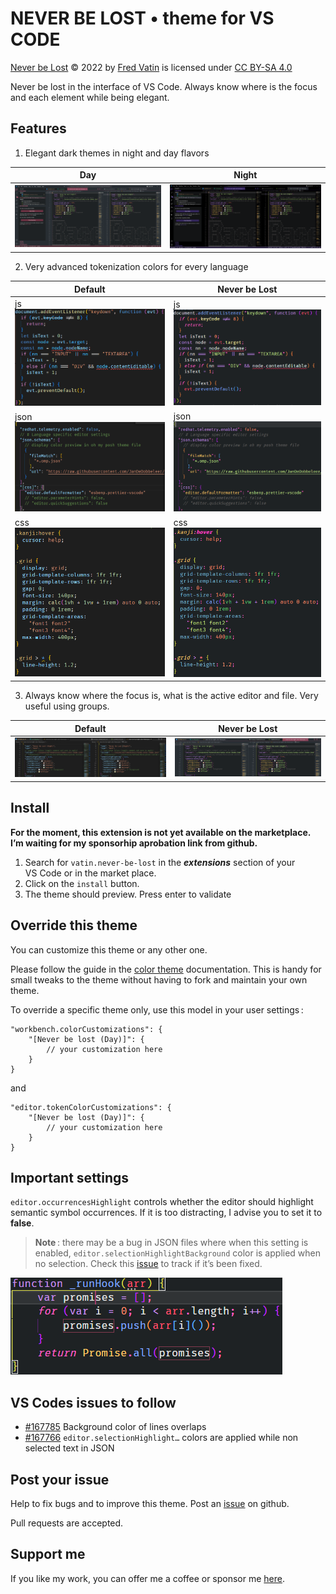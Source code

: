# NEVER BE LOST • theme for VS CODE

[Never be Lost](https://github.com/Fred-Vatin/never-be-lost) © 2022 by [Fred Vatin](https://github.com/Fred-Vatin) is licensed under [CC BY-SA 4.0](http://creativecommons.org/licenses/by-sa/4.0/?ref=chooser-v1)

Never be lost in the interface of VS Code. Always know where is the focus and each element while being elegant.

## Features

1. Elegant dark themes in night and day flavors

| Day                                                          | Night                                                     |
| ------------------------------------------------------------ | --------------------------------------------------------- |
| ![overview default](ressources/screenshots/overview-day.png) | ![Night theme](ressources/screenshots/overview-night.png) |

2. Very advanced tokenization colors for every language

| Default                                                      | Never be Lost                                          |
| ------------------------------------------------------------ | ------------------------------------------------------ |
| js![js default](ressources/screenshots/js-default.png)       | js![js theme](ressources/screenshots/js-day.png)       |
| json![json default](ressources/screenshots/json-default.png) | json![json theme](ressources/screenshots/json-day.png) |
| css![css default](ressources/screenshots/css-default.png)    | css![css theme](ressources/screenshots/css-day.png)    |

3. Always know where the focus is, what is the active editor and file. Very useful using groups.

| Default                                                    | Never be Lost                                        |
| ---------------------------------------------------------- | ---------------------------------------------------- |
| ![focus default](ressources/screenshots/focus-default.png) | ![focus theme](ressources/screenshots/focus-day.png) |

## Install

<!-- todo add link -->

**For the moment, this extension is not yet available on the marketplace. I’m waiting for my sponsorhip aprobation link from github.**

1. Search for `vatin.never-be-lost` in the _**extensions**_ section of your VS Code or in the market place.
2. Click on the `install` button.
3. The theme should preview. Press enter to validate

## Override this theme

You can customize this theme or any other one.

Please follow the guide in the [color theme](https://code.visualstudio.com/api/extension-guides/color-theme) documentation. This is handy for small tweaks to the theme without having to fork and maintain your own theme.

To override a specific theme only, use this model in your user settings :

```jsonc
"workbench.colorCustomizations": {
	"[Never be lost (Day)]": {
		// your customization here
	}
}
```

and

```jsonc
"editor.tokenColorCustomizations": {
	"[Never be lost (Day)]": {
		// your customization here
	}
}
```

## Important settings

`editor.occurrencesHighlight` controls whether the editor should highlight semantic symbol occurrences. If it is too distracting, I advise you to set it to **false**.

> **Note** : there may be a bug in JSON files where when this setting is enabled, `editor.selectionHighlightBackground` color is applied when no selection. Check this [issue](https://github.com/microsoft/vscode/issues/167766) to track if it’s been fixed.

![screenshot](ressources/screenshots/editor.occurrencesHighlight.png)

## VS Codes issues to follow

- [#167785](https://github.com/microsoft/vscode/issues/167785) Background color of lines overlaps
- [#167766](https://github.com/microsoft/vscode/issues/167766) `editor.selectionHighlight…` colors are applied while non selected text in JSON

## Post your issue

Help to fix bugs and to improve this theme. Post an [issue](https://github.com/Fred-Vatin/never-be-lost/issues) on github.

Pull requests are accepted.

## Support me

If you like my work, you can offer me a coffee or sponsor me [here](https://github.com/sponsors/Fred-Vatin).
